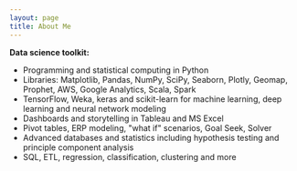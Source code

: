 ```yaml
---
layout: page
title: About Me
---
```


<b>Data science toolkit:</b>
<ul>
	<li>Programming and statistical computing in Python</li>
	<li>Libraries: Matplotlib, Pandas, NumPy, SciPy, Seaborn, Plotly, Geomap, Prophet, AWS, Google Analytics,  Scala, Spark</li>
	<li>TensorFlow, Weka, keras and scikit-learn for machine learning, deep learning and neural network modeling</li>
	<li>Dashboards and storytelling in Tableau and MS Excel </li>
	<li>Pivot tables, ERP modeling, "what if" scenarios, Goal Seek, Solver</li>
	<li>Advanced databases and statistics including hypothesis testing and principle component analysis </li>
	<li>SQL, ETL, regression, classification, clustering and more</li>
</ul>	
